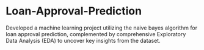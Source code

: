 # Loan-Approval-Prediction
Developed a machine learning project utilizing the naive bayes algorithm for loan approval prediction, complemented by comprehensive Exploratory Data Analysis (EDA) to uncover key insights from the dataset.
